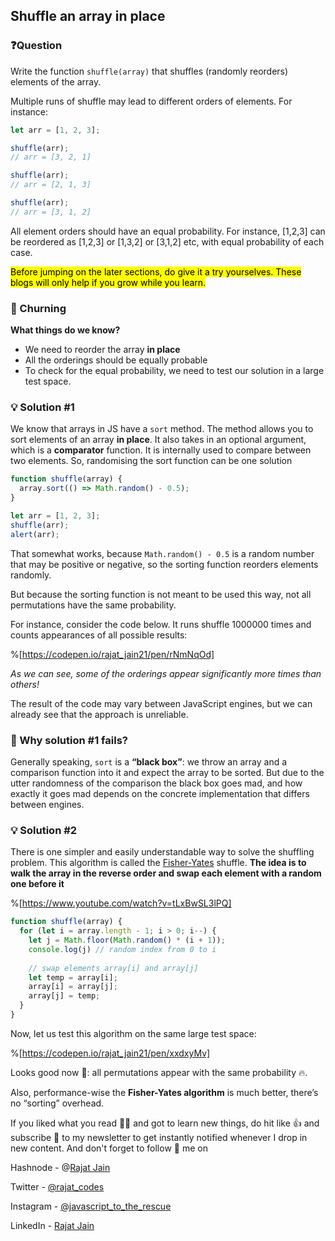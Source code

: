 ## Shuffle an array in place

### ❓Question
Write the function `shuffle(array)` that shuffles (randomly reorders) elements of the array.

Multiple runs of shuffle may lead to different orders of elements. For instance:
```javascript
let arr = [1, 2, 3];

shuffle(arr);
// arr = [3, 2, 1]

shuffle(arr);
// arr = [2, 1, 3]

shuffle(arr);
// arr = [3, 1, 2]
```
All element orders should have an equal probability. For instance, [1,2,3] can be reordered as [1,2,3] or [1,3,2] or [3,1,2] etc, with equal probability of each case.

<mark>Before jumping on the later sections, do give it a try yourselves. These blogs will only help if you grow while you learn.</mark>

### 🧠 Churning
**What things do we know?**
- We need to reorder the array **in place**
- All the orderings should be equally probable
- To check for the equal probability, we need to test our solution in a large test space.

### 💡 Solution #1
We know that arrays in JS have a `sort` method. The method allows you to sort elements of an array **in place**. It also takes in an optional argument, which is a **comparator** function. It is internally used to compare between two elements.
So, randomising the sort function can be one solution
```javascript
function shuffle(array) {
  array.sort(() => Math.random() - 0.5);
}

let arr = [1, 2, 3];
shuffle(arr);
alert(arr);
```
That somewhat works, because `Math.random() - 0.5` is a random number that may be positive or negative, so the sorting function reorders elements randomly.

But because the sorting function is not meant to be used this way, not all permutations have the same probability.

For instance, consider the code below. It runs shuffle 1000000 times and counts appearances of all possible results:

%[https://codepen.io/rajat_jain21/pen/rNmNqOd]

*As we can see, some of the orderings appear significantly more times than others!*

The result of the code may vary between JavaScript engines, but we can already see that the approach is unreliable.

### 🥸 Why solution #1 fails?
Generally speaking, `sort` is a **“black box”**: we throw an array and a comparison function into it and expect the array to be sorted. But due to the utter randomness of the comparison the black box goes mad, and how exactly it goes mad depends on the concrete implementation that differs between engines.

### 💡 Solution #2
There is one simpler and easily understandable way to solve the shuffling problem. This algorithm is called the  [Fisher-Yates](https://en.wikipedia.org/wiki/Fisher%E2%80%93Yates_shuffle)  shuffle. **The idea is to walk the array in the reverse order and swap each element with a random one before it**

%[https://www.youtube.com/watch?v=tLxBwSL3lPQ]

```javascript
function shuffle(array) {
  for (let i = array.length - 1; i > 0; i--) {
    let j = Math.floor(Math.random() * (i + 1));
    console.log(j) // random index from 0 to i
   
    // swap elements array[i] and array[j]
    let temp = array[i];
    array[i] = array[j];
    array[j] = temp;
  }
}
```

Now, let us test this algorithm on the same large test space:

%[https://codepen.io/rajat_jain21/pen/xxdxyMv]

Looks good now 🚀: all permutations appear with the same probability 🔥.

> 
Also, performance-wise the **Fisher-Yates algorithm** is much better, there’s no “sorting” overhead.


If you liked what you read 🧑‍🏫 and got to learn new things, do hit like 👍 and subscribe 🔖 to my newsletter to get instantly notified whenever I drop in new content.
And don't forget to follow 🚀 me on

Hashnode - @[Rajat Jain](@rajatexplains)

Twitter - [@rajat_codes](https://twitter.com/rajat_codes)

Instagram - [@javascript_to_the_rescue](https://instagram.com/javascript_to_the_rescue)

LinkedIn - [Rajat Jain](https://www.linkedin.com/in/rajatjain-21/)